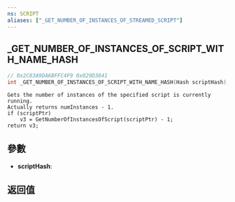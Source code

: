 ```yaml
---
ns: SCRIPT
aliases: ["_GET_NUMBER_OF_INSTANCES_OF_STREAMED_SCRIPT"]
---
```

## _GET_NUMBER_OF_INSTANCES_OF_SCRIPT_WITH_NAME_HASH

```c
// 0x2C83A9DA6BFFC4F9 0x029D3841
int _GET_NUMBER_OF_INSTANCES_OF_SCRIPT_WITH_NAME_HASH(Hash scriptHash);
```

```
Gets the number of instances of the specified script is currently running.  
Actually returns numInstances - 1.  
if (scriptPtr)  
    v3 = GetNumberOfInstancesOfScript(scriptPtr) - 1;  
return v3;  
```

## 參數
* **scriptHash**: 

## 返回值
